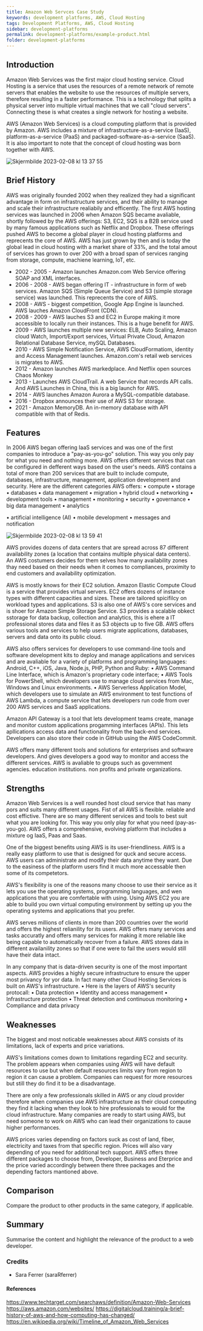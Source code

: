 ```yaml
---
title: Amazon Web Servces Case Study
keywords: development platforms, AWS, Cloud Hosting
tags: Development Platforms, AWS, Cloud Hosting
sidebar: development-platforms
permalink: development-platforms/example-product.html
folder: development-platforms
---
```


## Introduction

Amazon Web Services was the first major cloud hosting service. Cloud Hosting is a service that uses 
the resources of a remote network of remote servers that
enables the website to use the resources of multiple servers, therefore resulting in a 
faster performance. This is a technology that splits
a physical server into multiple virtual machines that we call "cloud servers". 
Connecting these is what creates a single network for hosting a website. 

AWS (Amazon Web Services) is a cloud computing platform that is provided by Amazon. AWS includes a mixture
of infrastructure-as-a-service (IaaS), platform-as-a-service (PaaS) and packaged-software-as-a-service (SaaS). It is also important to note that 
the concept of cloud hosting was born together with AWS. 


![Skjermbilde 2023-02-08 kl  13 37 55](https://user-images.githubusercontent.com/91666428/217531772-b8cd9221-3f90-49c1-ae92-aa63807752a5.png)



## Brief History

AWS was originally founded 2002 when they realized they had a significant advantage in form on infrastructure services,
and their ability to manage and scale their infrastructure realiabily and efficently. The first AWS hosting services was launched in 2006 when Amazon SQS 
became avaliable, shortly followed by the AWS offerings: S3, EC2, SQS is a B2B service used by many famous applications such 
as Netflix and Dropbox. These offerings pushed AWS to become a global player in cloud hosting platforms and reprecents the core of AWS.
AWS has just grown by then and is today the global lead in cloud hosting with a market share of 33%, and the total amout of services has grown to over 200 with a broad span of services ranging from storage, compute, machiene learning, loT, etc. 

- 2002 - 2005 - Amazon launches Amazon.com Web Service offering SOAP and XML interfaces.
- 2006 - 2008 - AWS began offering IT - infrastructure in form of web services. Amazon SQS (Simple Queue Service) and S3 (simple storage service) was launched.
                This reprecents the core of AWS.
- 2008 - AWS - biggest competition, Google App Engine is launched. AWS lauches Amazon CloudFront (CDN).
- 2008 - 2009 - AWS lauches S3 and EC2 in Europe making it more accessible to locally run their instances. This is a huge benefit for AWS.
- 2009 - AWS launches multiple new services: ELB, Auto Scaling, Amazon cloud Watch, Import/Export services, Virtual Private Cloud, Amazon Relational 
         Database Service, mySQL Databases. 
- 2010 - AWS Simple Notification Service, AWS CloudFormatiom, identity and Access Management launches. Amazon.com's retail web services is migrates to  AWS.
- 2012 - Amazon launches AWS markedplace. And Netflix open sources Chaos Monkey
- 2013 - Launches AWS CloudTrail. A web Service that records API calls. And AWS Launches in China, this is a big launch for AWS.
- 2014 - AWS launches Amazon Aurora a MySQL-compatible database.
- 2016 - Dropbox announces their use of AWS S3 for storage.
- 2021 - Amazon MemoryDB. An in-memory database with API compatible with that of Redis. 

## Features

In 2006 AWS began offering IaaS services and was one of the first companies to introduce a "pay-as-you-go" solution. This way
you only pay for what you need and nothing more. AWS offers different services that can be configured in defferent ways based on the user's needs. 
AWS contains a total of more than 200 services that are built to include compute, databases, infrastructure, management, application development and security.
Here are the different categories AWS offers:
• compute
• storage
• databases
• data management
• migration
• hybrid cloud
• networking
• development tools
• management
• monitoring
• security
• governance
• big data management
• analytics
  
• artificial intelligence (AI)
• mobile development
• messages and notification

![Skjermbilde 2023-02-08 kl  13 59 41](https://user-images.githubusercontent.com/91666428/217536490-5a4036a9-33bf-4fd0-bb32-07ef59e8b681.png)


AWS provides dozens of data centers that are spread across 87 different availability zones (a location that contains multiple physical data centers).
An AWS costumers decides for them selves how many availability zones thay need based on their needs when it comes to compliances, proximity to end
customers and availability optimization. 

AWS is mostly knows for their EC2 solution. Amazon Elastic Compute Cloud is a service that provides virtual servers. EC2 offers dozens of instance types with different capacities and sizes. These are tailored spicifilcy on workload types and applications.
S3 is also one of AWS's core services and is shoer for Amazon Simple Storage Service. S3 provides a scalable obkect sstorage for data backup, collection and analytics, this is ehere a IT professional stores data and files it as S3 objects up to five GB. AWS offers various tools and services to help users migrate applications, databases, servers and data onto its public cloud.

AWS also offers services for developers to use command-line tools and software development kits to deploy and manage applications and services and are avaliable for a variety of platforms and programming languages: Android, C++, iOS, Java, Node.js, PHP, Python and Ruby:
• AWS Command Line Interface, which is Amazon's proprietary code interface;
• AWS Tools for PowerShell, which developers use to manage cloud services from Mac, Windows and Linux environments.
• AWS Serverless Application Model, which developers use to simulate an AWS environment to test functions of AWS Lambda, a compute service that lets     developers run code from over 200 AWS services and SaaS applications.

Amazon API Gateway is a tool that lets development teams create, manage and monitor custom applications progamming interfaces (APIs). This lets apllications access data and functionality from the back-end services. Developers can also store their code in GitHub using the AWS CodeCommit.


AWS offers many different tools and solutions for enterprises and software developers. And gives developers a good way to monitor and access the different services. 
AWS is avaliable to groups such as government agencies. education institutions. non profits and private organizations.


## Strengths

Amazon Web Services is a well rounded host cloud service that has many pors and suits many different usages. Fist of all AWS is flexible. reliable and cost effictive. There are so many different services and tools to best suit what you are looking for. This way you only play for what you need (pay-as-you-go). AWS offers a comprehensive, evolving platform that includes a mixture og IaaS, Paas and Saas.

One of the biggest benefits using AWS is its user-friendliness. AWS is a really easy platform to use that is designed for quck and secure access. AWS users can administrate and modify their data anytime they want. Due to the easiness of the platform users find it much more accessable then some of its competetors. 

AWS's flexibility is one of the reasons many choose to use their service as it lets you use the operating systems, programming languages, and wen applications that you are comfertable with using. Using AWS EC2 you are able to build you own virtual computing environment by setting up you the operating systems and applications that you prefer. 

AWS serves millions of clients in more than 200 countries over the world and offers the highest relianility for its users. AWS offers many services and tasks accuratly and offers many services for making it more reliable like being capable to automatically recover from a failure. AWS stores data in different availanility zones so that if one were to fail the users would still have their data intact. 

In any company that is data-driven security is one of the most important aspects. AWS provides a highly secure infrastructure to ensure the upper most privancy for yor data. In fact many other Cloud Hosting Services is built on AWS's infrastructure. 
• Here is the layers of AWS's security protocall:
• Data protection
• Identity and access management
• Infrastructure protection
• Threat detection and continuous monitoring
• Compliance and data privacy

## Weaknesses

The biggest and most noticable weaknesses about AWS consists of its limitations, lack of experts and price variations. 

AWS's limitations comes down to limitations regarding EC2 and security. The problem appears when companies using AWS will have default resources to use but when default resources limits vary from region to region it can cause a problem. Companies can request for more resources but still they do find it to be a disadvantage. 

There are only a few professionals skilled in AWS or any cloud provider therefore when companies use AWS infrastructure as their cloud computing they  find it lacking when they look to hire professionals to would for the cloud infrastructure. Many companies are ready to start using AWS, but need someone to work on AWS who can lead their organizations to cause higher performances. 

AWS prices varies depending on factors suck as cost of land, fiber, electricity and taxes from that specific region. Prices will also vary depending of you need for additional tech support. AWS offers three different packages to choose from, Developer, Business and Eterprice and the price varied accordingly between there three packages and the depending factors mantioned above. 

## Comparison

Compare the product to other products in the same category, if applicable.

## Summary

Summarise the content and highlight the relevance of the product to a web developer.

### Credits

- Sara Ferrer (saraRferrer)

#### References

https://www.techtarget.com/searchaws/definition/Amazon-Web-Services
https://aws.amazon.com/websites/
https://digitalcloud.training/a-brief-history-of-aws-and-how-computing-has-changed/
https://en.wikipedia.org/wiki/Timeline_of_Amazon_Web_Services
